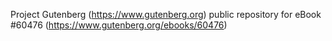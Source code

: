 Project Gutenberg (https://www.gutenberg.org) public repository for eBook #60476 (https://www.gutenberg.org/ebooks/60476)
